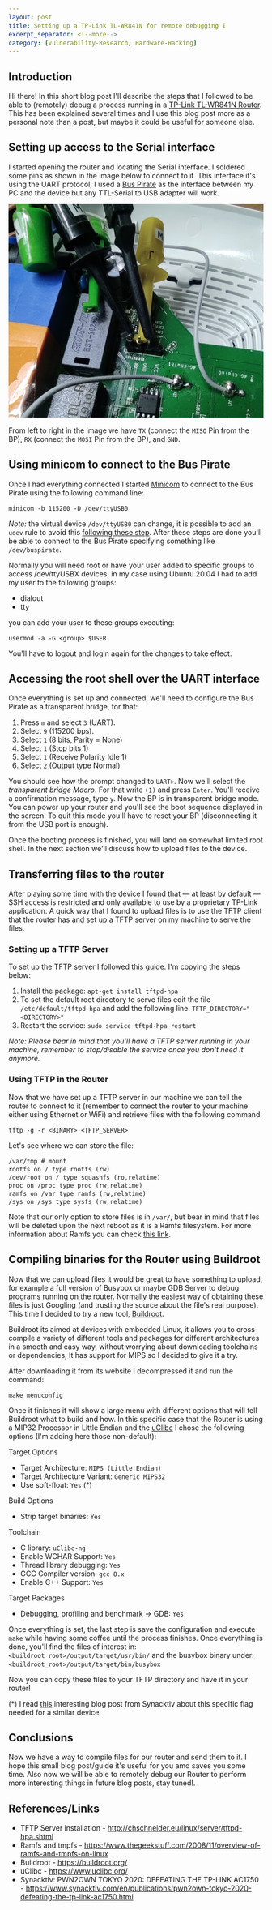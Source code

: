```yaml
---
layout: post
title: Setting up a TP-Link TL-WR841N for remote debugging I
excerpt_separator: <!--more-->
category: [Vulnerability-Research, Hardware-Hacking]
---
```


## Introduction

Hi there! In this short blog post I'll describe the steps that I followed to be able to (remotely) debug a process running in a [TP-Link TL-WR841N Router](https://www.tp-link.com/ar/home-networking/wifi-router/tl-wr841n/). This has been explained several times and I use this blog post more as a personal note than a post, but maybe it could be useful for someone else.

<!--more-->

## Setting up access to the Serial interface

I started opening the router and locating the Serial interface. I soldered some pins as shown in the image below to connect to it. This interface it's using the UART protocol, I used a [Bus Pirate](http://dangerousprototypes.com/docs/Bus_Pirate) as the interface between my PC and the device but any TTL-Serial to USB adapter will work.

<html>
<img src="/images/2021-04-21-Playing-with-a-TP-LINK-TR841_I_uart_interface.jpg" alt="Soldered pins to UART interface">
</html>

From left to right in the image we have `TX` (connect the `MISO` Pin from the BP), `RX` (connect the `MOSI` Pin from the BP), and `GND`.

## Using minicom to connect to the Bus Pirate

Once I had everything connected I started [Minicom](https://linux.die.net/man/1/minicom) to connect to the Bus Pirate using the following command line:

~~~
minicom -b 115200 -D /dev/ttyUSB0
~~~
_Note:_ the virtual device `/dev/ttyUSB0` can change, it is possible to add an `udev` rule to avoid this [following these step](https://d.lij.uno/linux-bus-pirate.html). After these steps are done you'll be able to connect to the Bus Pirate specifying something like `/dev/buspirate`.


Normally you will need root or have your user added to specific groups to access /dev/ttyUSBX devices, in my case using Ubuntu 20.04 I had to add my user to the following groups:

* dialout
* tty

you can add your user to these groups executing:

~~~
usermod -a -G <group> $USER
~~~

You'll have to logout and login again for the changes to take effect.

## Accessing the root shell over the UART interface

Once everything is set up and connected, we'll need to configure the Bus Pirate as a transparent bridge, for that:

1. Press `m` and select `3` (UART).
2. Select `9` (115200 bps).
3. Select `1` (8 bits, Parity = None)
4. Select `1` (Stop bits 1)
5. Select `1` (Receive Polarity Idle 1)
6. Select `2` (Output type Normal)

You should see how the prompt changed to `UART>`. Now we'll select the _transparent bridge Macro_. For that write `(1)` and press `Enter`. You'll receive a confirmation message, type `y`. Now the BP is in transparent bridge mode. You can power up your router and you'll see the boot sequence displayed in the screen. To quit this mode you'll have to reset your BP (disconnecting it from the USB port is enough).

Once the booting process is finished, you will land on somewhat limited root shell. In the next section we'll discuss how to upload files to the device.

## Transferring files to the router

After playing some time with the device I found that &mdash; at least by default &mdash; SSH access is restricted and only available to use by a proprietary TP-Link application.
A quick way that I found to upload files is to use the TFTP client that the router has and set up a TFTP server on my machine to serve the files.

### Setting up a TFTP Server

To set up the TFTP server I followed [this guide](http://chschneider.eu/linux/server/tftpd-hpa.shtml). I'm copying the steps below:

1. Install the package: `apt-get install tftpd-hpa`
2. To set the default root directory to serve files edit the file `/etc/default/tftpd-hpa` and add the following line: `TFTP_DIRECTORY="<DIRECTORY>"`
3. Restart the service: `sudo service tftpd-hpa restart`

*Note: Please bear in mind that you'll have a TFTP server running in your machine, remember to stop/disable the service once you don't need it anymore.*

### Using TFTP in the Router

Now that we have set up a TFTP server in our machine we can tell the router to connect to it (remember to connect the router to your machine either using Ethernet or WiFi) and retrieve files with the following command:

~~~
tftp -g -r <BINARY> <TFTP_SERVER>
~~~

Let's see where we can store the file:

~~~
/var/tmp # mount
rootfs on / type rootfs (rw)
/dev/root on / type squashfs (ro,relatime)
proc on /proc type proc (rw,relatime)
ramfs on /var type ramfs (rw,relatime)
/sys on /sys type sysfs (rw,relatime)
~~~

Note that our only option to store files is in `/var/`, but bear in mind that files will be deleted upon the next reboot as it is a Ramfs filesystem. For more information about Ramfs you can check [this link](https://www.thegeekstuff.com/2008/11/overview-of-ramfs-and-tmpfs-on-linux/).


## Compiling binaries for the Router using Buildroot

Now that we can upload files it would be great to have something to upload, for example a full version of Busybox or maybe GDB Server to debug programs running on the router. Normally the easiest way of obtaining these files is just Googling (and trusting the source about the file's real purpose). This time I decided to try a new tool, [Buildroot](https://buildroot.org/).

Buildroot its aimed at devices with embedded Linux, it allows you to cross-compile a variety of different tools and packages for different architectures in a smooth and easy way, without worrying about downloading toolchains or dependencies, It has support for MIPS so I decided to give it a try.

After downloading it from its website I decompressed it and run the command:

~~~
make menuconfig
~~~

Once it finishes it will show a large menu with different options that will tell Buildroot what to build and how. In this specific case that the Router is using a MIP32 Processor in Little Endian and the [uClibc](https://www.uclibc.org/) I chose the following options (I'm adding here those non-default):

Target Options

- Target Architecture: `MIPS (Little Endian)`
- Target Architecture Variant: `Generic MIPS32`
- Use soft-float: `Yes` (*)

Build Options

- Strip target binaries: `Yes`

Toolchain

- C library: `uClibc-ng`
- Enable WCHAR Support: `Yes`
- Thread library debugging: `Yes`
- GCC Compiler version: `gcc 8.x`
- Enable C++ Support: `Yes`

Target Packages

- Debugging, profiling and benchmark -> GDB: `Yes`

Once everything is set, the last step is save the configuration and execute `make` while having some coffee until the process finishes. Once everything is done, you'll find the files of interest in: `<buildroot_root>/output/target/usr/bin/` and the busybox binary under: `<buildroot_root>/output/target/bin/busybox`

Now you can copy these files to your TFTP directory and have it in your router!

(*) I read [this](https://www.synacktiv.com/en/publications/pwn2own-tokyo-2020-defeating-the-tp-link-ac1750.html) interesting blog post from Synacktiv about this specific flag needed for a similar device.

## Conclusions

Now we have a way to compile files for our router and send them to it. I hope this small blog post/guide it's useful for you amd saves you some time. Also now we will be able to remotely debug our Router to perform more interesting things in future blog posts, stay tuned!.

## References/Links

- TFTP Server installation - http://chschneider.eu/linux/server/tftpd-hpa.shtml
- Ramfs and tmpfs - https://www.thegeekstuff.com/2008/11/overview-of-ramfs-and-tmpfs-on-linux
- Buildroot - https://buildroot.org/
- uClibc - https://www.uclibc.org/
- Synacktiv: PWN2OWN TOKYO 2020: DEFEATING THE TP-LINK AC1750 - https://www.synacktiv.com/en/publications/pwn2own-tokyo-2020-defeating-the-tp-link-ac1750.html